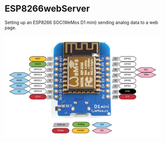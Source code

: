 
<h1>ESP8266webServer</h1>
<p>Setting up an ESP8266 SOC(WeMos D1 mini) sending analog data to a web page.</p>
<img src="wemosD1miniPinout.png" alt="Italian Trulli">

